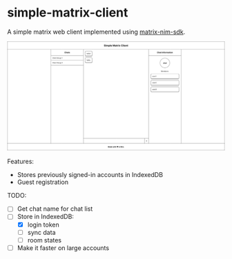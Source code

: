 # simple-matrix-client

A simple matrix web client implemented using [matrix-nim-sdk](https://github.com/dylhack/matrix-nim-sdk/).

![image](docs/client.png)

Features:
 - Stores previously signed-in accounts in IndexedDB
 - Guest registration

TODO:
  - [ ] Get chat name for chat list
  - [ ] Store in IndexedDB:
    - [x] login token
    - [ ] sync data
    - [ ] room states
  - [ ] Make it faster on large accounts
